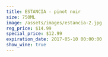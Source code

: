 ```yaml
---
title: ESTANCIA - pinot noir
size: 750ML
image: /assets/images/estancia-2.jpg
reg_price: $14.99
special_price: $12.99
expiration_date: 2017-05-10 00:00:00
show_wine: true
---
```



